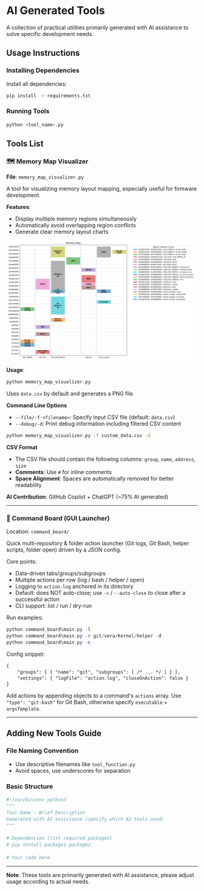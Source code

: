 # AI Generated Tools

A collection of practical utilities primarily generated with AI assistance to solve specific development needs.

## Usage Instructions

### Installing Dependencies
Install all dependencies:
```bash
pip install -r requirements.txt
```

### Running Tools
```bash
python <tool_name>.py
```

## Tools List

### 🗺️ Memory Map Visualizer
**File**: `memory_map_visualizer.py`

A tool for visualizing memory layout mapping, especially useful for firmware development.

**Features**:
- Display multiple memory regions simultaneously
- Automatically avoid overlapping region conflicts
- Generate clear memory layout charts

![Memory Map Visualization](docs/images/memory_map_visualizer.png)

**Usage**:
```bash
python memory_map_visualizer.py
```
Uses `data.csv` by default and generates a PNG file.

**Command Line Options**

- `--file/-f <filename>`: Specify input CSV file (default: `data.csv`)
- `--debug/-d`: Print debug information including filtered CSV content

```bash
python memory_map_visualizer.py -f custom_data.csv -d
```

**CSV Format**

- The CSV file should contain the following columns: `group`, `name`, `address`, `size`
- **Comments**: Use `#` for inline comments
- **Space Alignment**: Spaces are automatically removed for better readability

**AI Contribution**: GitHub Copilot + ChatGPT (~75% AI generated)

---

### 🧭 Command Board (GUI Launcher)
Location: `command_board/`

Quick multi-repository & folder action launcher (Git logs, Git Bash, helper scripts, folder open) driven by a JSON config.

Core points:
- Data-driven tabs/groups/subgroups
- Multiple actions per row (log / bash / helper / open)
- Logging to `action.log` anchored in its directory
- Default: does NOT auto-close; use `-c` / `--auto-close` to close after a successful action
- CLI support: list / run / dry-run

Run examples:
```powershell
python command_board\main.py -l
python command_board\main.py -r git/vera/Kernel/helper -d
python command_board\main.py -c
```

Config snippet:
```jsonc
{
	"groups": [ { "name": "git", "subgroups": [ /* ... */ ] } ],
	"settings": { "logFile": "action.log", "closeOnAction": false }
}
```

Add actions by appending objects to a command's `actions` array. Use `"type": "git-bash"` for Git Bash, otherwise specify `executable` + `argsTemplate`.

---

## Adding New Tools Guide

### File Naming Convention
- Use descriptive filenames like `tool_function.py`
- Avoid spaces, use underscores for separation

### Basic Structure
```python
#!/usr/bin/env python3
"""
Tool Name - Brief Description
Generated with AI assistance (specify which AI tools used)
"""

# Dependencies (list required packages)
# pip install package1 package2

# Your code here
```

---

**Note**: These tools are primarily generated with AI assistance, please adjust usage according to actual needs.